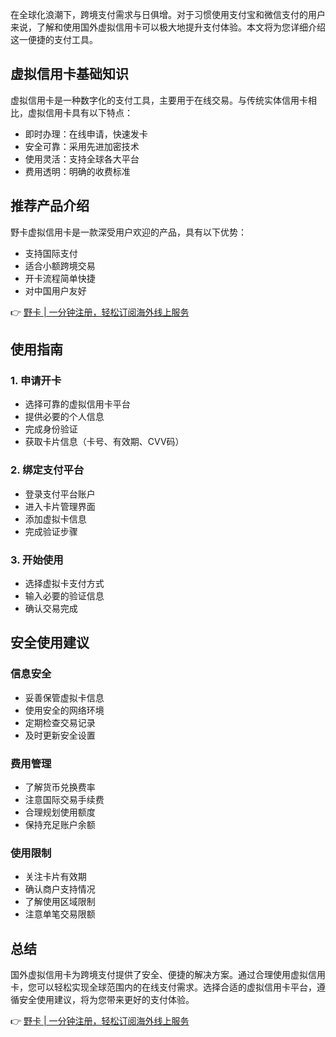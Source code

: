 在全球化浪潮下，跨境支付需求与日俱增。对于习惯使用支付宝和微信支付的用户来说，了解和使用国外虚拟信用卡可以极大地提升支付体验。本文将为您详细介绍这一便捷的支付工具。

## 虚拟信用卡基础知识

虚拟信用卡是一种数字化的支付工具，主要用于在线交易。与传统实体信用卡相比，虚拟信用卡具有以下特点：

- 即时办理：在线申请，快速发卡
- 安全可靠：采用先进加密技术
- 使用灵活：支持全球各大平台
- 费用透明：明确的收费标准

## 推荐产品介绍

野卡虚拟信用卡是一款深受用户欢迎的产品，具有以下优势：

- 支持国际支付
- 适合小额跨境交易
- 开卡流程简单快捷
- 对中国用户友好

👉 [野卡 | 一分钟注册，轻松订阅海外线上服务](https://bit.ly/bewildcard)

## 使用指南

### 1. 申请开卡
- 选择可靠的虚拟信用卡平台
- 提供必要的个人信息
- 完成身份验证
- 获取卡片信息（卡号、有效期、CVV码）

### 2. 绑定支付平台
- 登录支付平台账户
- 进入卡片管理界面
- 添加虚拟卡信息
- 完成验证步骤

### 3. 开始使用
- 选择虚拟卡支付方式
- 输入必要的验证信息
- 确认交易完成

## 安全使用建议

### 信息安全
- 妥善保管虚拟卡信息
- 使用安全的网络环境
- 定期检查交易记录
- 及时更新安全设置

### 费用管理
- 了解货币兑换费率
- 注意国际交易手续费
- 合理规划使用额度
- 保持充足账户余额

### 使用限制
- 关注卡片有效期
- 确认商户支持情况
- 了解使用区域限制
- 注意单笔交易限额

## 总结

国外虚拟信用卡为跨境支付提供了安全、便捷的解决方案。通过合理使用虚拟信用卡，您可以轻松实现全球范围内的在线支付需求。选择合适的虚拟信用卡平台，遵循安全使用建议，将为您带来更好的支付体验。

👉 [野卡 | 一分钟注册，轻松订阅海外线上服务](https://bit.ly/bewildcard)